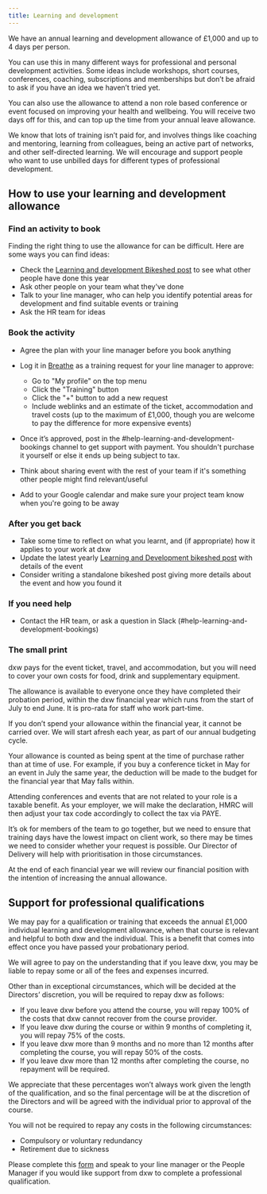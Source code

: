 ```yaml
---
title: Learning and development
---
```

We have an annual learning and development allowance of £1,000 and up to 4 days
per person.

You can use this in many different ways for professional and personal
development activities. Some ideas include workshops, short courses,
conferences, coaching, subscriptions and memberships but don’t be afraid to ask
if you have an idea we haven’t tried yet.

You can also use the allowance to attend a non role based conference or event
focused on improving your health and wellbeing. You will receive two days off
for this, and can top up the time from your annual leave allowance.

We know that lots of training isn’t paid for, and involves things like coaching
and mentoring, learning from colleagues, being an active part of networks, and
other self-directed learning. We will encourage and support people who want to
use unbilled days for different types of professional development.

## How to use your learning and development allowance

### Find an activity to book

Finding the right thing to use the allowance for can be difficult. Here are some
ways you can find ideas:

* Check the
  [Learning and development Bikeshed post](https://bikeshed.dxw.com/?p=13876) to
  see what other people have done this year
* Ask other people on your team what they've done
* Talk to your line manager, who can help you identify potential areas for
  development and find suitable events or training
* Ask the HR team for ideas

### Book the activity

* Agree the plan with your line manager before you book anything
* Log it in [Breathe](https://hr.breathehr.com/) as a training request for your
  line manager to approve:

  * Go to "My profile" on the top menu
  * Click the "Training" button
  * Click the "+" button to add a new request
  * Include weblinks and an estimate of the ticket, accommodation and travel
    costs (up to the maximum of £1,000, though you are welcome to pay the
    difference for more expensive events)
* Once it’s approved, post in the #help-learning-and-development-bookings channel
  to get support with payment. You shouldn't purchase it yourself or else it ends up being subject to tax.
* Think about sharing event with the rest of your team if it's something other
  people might find relevant/useful
* Add to your Google calendar and make sure your project team know when you're
  going to be away

### After you get back

* Take some time to reflect on what you learnt, and (if appropriate) how it
  applies to your work at dxw
* Update the latest yearly
  [Learning and Development bikeshed post](https://bikeshed.dxw.com/?p=13876)
  with details of the event
* Consider writing a standalone bikeshed post giving more details about the
  event and how you found it

### If you need help

* Contact the HR team, or ask a question in Slack
  (#help-learning-and-development-bookings)

### The small print

dxw pays for the event ticket, travel, and accommodation, but you will need to
cover your own costs for food, drink and supplementary equipment.

The allowance is available to everyone once they have completed their probation
period, within the dxw financial year which runs from the start of July to end
June. It is pro-rata for staff who work part-time.

If you don’t spend your allowance within the financial year, it cannot be
carried over. We will start afresh each year, as part of our annual budgeting
cycle.

Your allowance is counted as being spent at the time of purchase rather than at
time of use. For example, if you buy a conference ticket in May for an event in
July the same year, the deduction will be made to the budget for the financial
year that May falls within.

Attending conferences and events that are not related to your role is a taxable
benefit. As your employer, we will make the declaration, HMRC will then adjust
your tax code accordingly to collect the tax via PAYE.

It’s ok for members of the team to go together, but we need to ensure that
training days have the lowest impact on client work, so there may be times we
need to consider whether your request is possible. Our Director of Delivery will
help with prioritisation in those circumstances.

At the end of each financial year we will review our financial position with the
intention of increasing the annual allowance.

## Support for professional qualifications

We may pay for a qualification or training that exceeds the annual £1,000
individual learning and development allowance, when that course is relevant and
helpful to both dxw and the individual. This is a benefit that comes into effect
once you have passed your probationary period.

We will agree to pay on the understanding that if you leave dxw, you may be
liable to repay some or all of the fees and expenses incurred.

Other than in exceptional circumstances, which will be decided at the Directors’
discretion, you will be required to repay dxw as follows:

* If you leave dxw before you attend the course, you will repay 100% of the
  costs that dxw cannot recover from the course provider.
* If you leave dxw during the course or within 9 months of completing it, you
  will repay 75% of the costs.
* If you leave dxw more than 9 months and no more than 12 months after
  completing the course, you will repay 50% of the costs.
* If you leave dxw more than 12 months after completing the course, no repayment
  will be required.

We appreciate that these percentages won’t always work given the length of the
qualification, and so the final percentage will be at the discretion of the
Directors and will be agreed with the individual prior to approval of the
course.

You will not be required to repay any costs in the following circumstances:

* Compulsory or voluntary redundancy
* Retirement due to sickness

Please complete this
[form](https://docs.google.com/document/d/1gkK8L345gmmHFjqxduz5hvHyRvejMJd_rVNXQtZLrQE/edit)
and speak to your line manager or the People Manager if you would like support
from dxw to complete a professional qualification.
